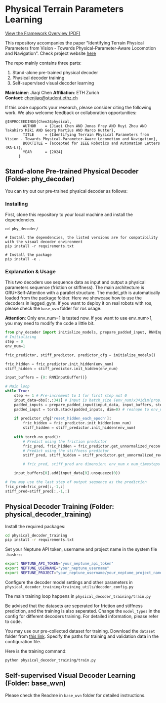 # Physical Terrain Parameters Learning

[View the Framework Overview (PDF)](.docs/header_figure.pdf)

This repository accompanies the paper "Identifying Terrain Physical Parameters from Vision - Towards Physical-Parameter-Aware Locomotion and Navigation". Check project website [here](https://bit.ly/3Xo5AA8)

The repo mainly contains three parts: 
1. Stand-alone pre-trained physical decoder
2. Physical decoder training
3. Self-supervised visual decoder learning


**Maintainer**: Jiaqi Chen 
**Affiliation**: ETH Zurich  
**Contact**: chenjiaq@student.ethz.ch 

If this code supports your research, please consider citing the following work. We also welcome feedback or collaboration opportunities:
```
@INPROCEEDINGS{Chen24physical, 
        AUTHOR    = {Jiaqi Chen AND Jonas Frey AND Ruyi Zhou AND Takahiro Miki AND Georg Martius AND Marco Hutter}, 
        TITLE     = {Identifying Terrain Physical Parameters from Vision - Towards Physical-Parameter-Aware Locomotion and Navigation}, 
        BOOKTITLE = {accepted for IEEE Robotics and Automation Letters (RA-L)}, 
        YEAR      = {2024}
      }
```

## Stand-alone Pre-trained Physical Decoder (Folder: phy_decoder)
You can try out our pre-trained physical decoder as follows:

### Installing
First, clone this repository to your local machine and install the dependencies.
```shell
cd phy_decoder/

# Install the dependencies, the listed versions are for compatibility with the visual decoder environment
pip install -r requirements.txt

# Install the package
pip install -e .
```

### Explanation & Usage
This two decoders use sequence data as input and output a physical parameters sequence (friction or stiffness). 
The main architecture is GRU+Self-Attention with a parallel structure.
The model_pth is automatically loaded from the package folder. 
Here we showcase how to use the decoders in legged_gym. 
If you want to deploy it on real robots with ros, please check the `base_wvn` folder for ros usage.

**Attention**: Only env_num=1 is tested now. If you want to use env_num>1, you may need to modify the code a little bit.

```python
from phy_decoder import initialize_models, prepare_padded_input, RNNInputBuffer
# Initializing
step = 0
env_num=1

fric_predictor, stiff_predictor, predictor_cfg = initialize_models()

fric_hidden = fric_predictor.init_hidden(env_num)
stiff_hidden = stiff_predictor.init_hidden(env_num)

input_buffers = {0: RNNInputBuffer()}

# Main loop
while True:
    step += 1 # Pre-increment to 1 for first step not 0
    input_data=obs[:,:341] # Input is batch_size (env_num)x341dim(prop. + ext.)
    padded_inputs = prepare_padded_input(input_data, input_buffers, step, env_num)
    padded_input = torch.stack(padded_inputs, dim=0) # reshape to env_num x num_timesteps (sequence_len) x 341
    
    if predictor_cfg['reset_hidden_each_epoch']:
        fric_hidden = fric_predictor.init_hidden(env_num)
        stiff_hidden = stiff_predictor.init_hidden(env_num)
    
    with torch.no_grad():
        # Predict using the friction predictor
        fric_pred, fric_hidden = fric_predictor.get_unnormalized_recon(padded_input, fric_hidden)           
        # Predict using the stiffness predictor
        stiff_pred, stiff_hidden = stiff_predictor.get_unnormalized_recon(padded_input, stiff_hidden)

        # fric_pred, stiff_pred are dimension: env_num x num_timesteps x 4 (number of feet)

    input_buffers[0].add(input_data[0].unsqueeze(0))

# You may use the last step of output sequence as the prediction
fric_pred=fric_pred[:,-1,:]
stiff_pred=stiff_pred[:,-1,:]
```

## Physical Decoder Training (Folder: physical_decoder_training)

Install the required packages:
```bash
cd physical_decoder_training
pip install -r requirements.txt
```

Set your Neptune API token, username and project name in the system file `.bashrc`:
```bash
export NEPTUNE_API_TOKEN="your_neptune_api_token"
export NEPTUNE_USERNAME="your_neptune_username"
export NEPTUNE_PROJECT="your_neptune_username/your_neptune_project_name"
```

Configure the decoder model settings and other parameters in `physical_decoder_training/training_utils/decoder_config.py`

The main training loop happens in `physical_decoder_training/train.py`

Be advised that the datasets are seperated for friction and stiffness prediction, and the training is also seperated. Change the `model_types` in the config for different decoders training. For detailed information, please refer to code.

You may use our pre-collected dataset for training. Download the `dataset` folder from [this link](https://drive.google.com/drive/folders/1GiX66anCw4DuOGTlS3FzBez0hATTrJbL?usp=drive_link). Specify the paths for training and validation data in the configuration file.


Here is the training command:
```bash
python physical_decoder_training/train.py
```
## Self-supervised Visual Decoder Learning (Folder: base_wvn)

Please check the Readme in `base_wvn` folder for detailed instructions.
